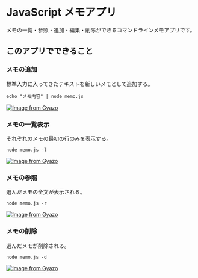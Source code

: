 # JavaScript メモアプリ
メモの一覧・参照・追加・編集・削除ができるコマンドラインメモアプリです。
## このアプリでできること
### メモの追加
標準入力に入ってきたテキストを新しいメモとして追加する。

`echo "メモ内容" | node memo.js`

[![Image from Gyazo](https://i.gyazo.com/798362999fa1ba446f0a92fc7d7455f6.gif)](https://gyazo.com/798362999fa1ba446f0a92fc7d7455f6)

### メモの一覧表示
それぞれのメモの最初の行のみを表示する。

`node memo.js -l`

[![Image from Gyazo](https://i.gyazo.com/b9029aac901da6cdb915bf51d6b5857c.gif)](https://gyazo.com/b9029aac901da6cdb915bf51d6b5857c)

### メモの参照
選んだメモの全文が表示される。

`node memo.js -r`

[![Image from Gyazo](https://i.gyazo.com/d4c249ba4c308b1c90c28b724e91224f.gif)](https://gyazo.com/d4c249ba4c308b1c90c28b724e91224f)

### メモの削除

選んだメモが削除される。

`node memo.js -d`

[![Image from Gyazo](https://i.gyazo.com/a73cd1094f7c6be99a4c742b544554f9.gif)](https://gyazo.com/a73cd1094f7c6be99a4c742b544554f9)
